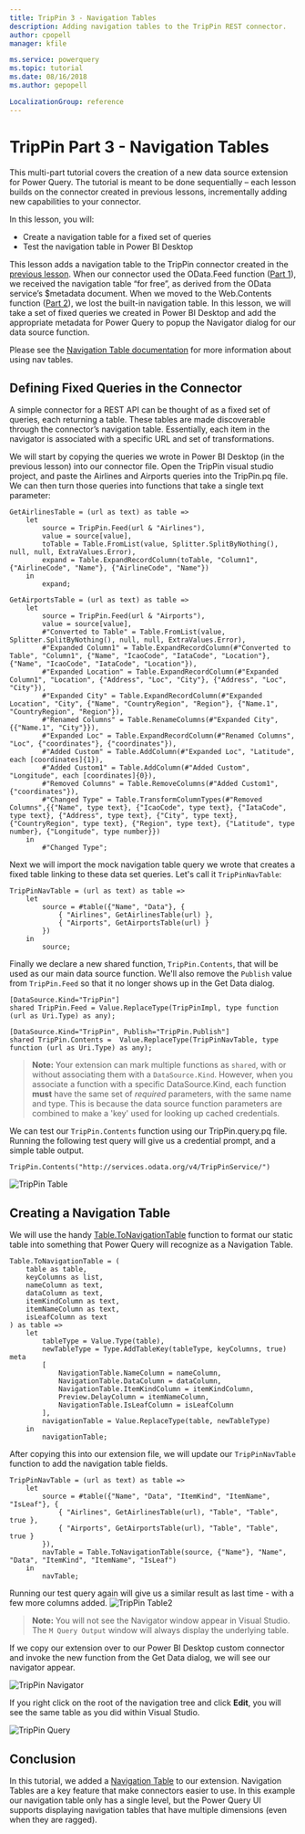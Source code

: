 ```yaml
---
title: TripPin 3 - Navigation Tables
description: Adding navigation tables to the TripPin REST connector.
author: cpopell
manager: kfile

ms.service: powerquery
ms.topic: tutorial
ms.date: 08/16/2018
ms.author: gepopell

LocalizationGroup: reference
---
```


# TripPin Part 3 - Navigation Tables

This multi-part tutorial covers the creation of a new data source extension for Power Query. The tutorial is meant to be done sequentially – each lesson builds on the connector created in previous lessons, incrementally adding new capabilities to your connector. 

In this lesson, you will:

* Create a navigation table for a fixed set of queries
* Test the navigation table in Power BI Desktop
 
This lesson adds a navigation table to the TripPin connector created in the [previous lesson](../2-Rest/README.md). When our connector used the OData.Feed function ([Part 1](../1-OData/README.md)), we received the navigation table “for free”, as derived from the OData service’s $metadata document. When we moved to the Web.Contents function ([Part 2](../2-Rest/README.md)), we lost the built-in navigation table. In this lesson, we will take a set of fixed queries we created in Power BI Desktop and add the appropriate metadata for Power Query to popup the Navigator dialog for our data source function.

Please see the [Navigation Table documentation](../../../HandlingNavigationTables.md) for more information about using nav tables. 

## Defining Fixed Queries in the Connector
A simple connector for a REST API can be thought of as a fixed set of queries, each returning a table. These tables are made discoverable through the connector’s navigation table. Essentially, each item in the navigator is associated with a specific URL and set of transformations. 

We will start by copying the queries we wrote in Power BI Desktop (in the previous lesson) into our connector file. Open the TripPin visual studio project, and paste the Airlines and Airports queries into the TripPin.pq file. We can then turn those queries into functions that take a single text parameter:

```
GetAirlinesTable = (url as text) as table =>
    let
        source = TripPin.Feed(url & "Airlines"),
        value = source[value],
        toTable = Table.FromList(value, Splitter.SplitByNothing(), null, null, ExtraValues.Error),
        expand = Table.ExpandRecordColumn(toTable, "Column1", {"AirlineCode", "Name"}, {"AirlineCode", "Name"})
    in
        expand;

GetAirportsTable = (url as text) as table =>
    let
        source = TripPin.Feed(url & "Airports"),
        value = source[value],
        #"Converted to Table" = Table.FromList(value, Splitter.SplitByNothing(), null, null, ExtraValues.Error),
        #"Expanded Column1" = Table.ExpandRecordColumn(#"Converted to Table", "Column1", {"Name", "IcaoCode", "IataCode", "Location"}, {"Name", "IcaoCode", "IataCode", "Location"}),
        #"Expanded Location" = Table.ExpandRecordColumn(#"Expanded Column1", "Location", {"Address", "Loc", "City"}, {"Address", "Loc", "City"}),
        #"Expanded City" = Table.ExpandRecordColumn(#"Expanded Location", "City", {"Name", "CountryRegion", "Region"}, {"Name.1", "CountryRegion", "Region"}),
        #"Renamed Columns" = Table.RenameColumns(#"Expanded City",{{"Name.1", "City"}}),
        #"Expanded Loc" = Table.ExpandRecordColumn(#"Renamed Columns", "Loc", {"coordinates"}, {"coordinates"}),
        #"Added Custom" = Table.AddColumn(#"Expanded Loc", "Latitude", each [coordinates]{1}),
        #"Added Custom1" = Table.AddColumn(#"Added Custom", "Longitude", each [coordinates]{0}),
        #"Removed Columns" = Table.RemoveColumns(#"Added Custom1",{"coordinates"}),
        #"Changed Type" = Table.TransformColumnTypes(#"Removed Columns",{{"Name", type text}, {"IcaoCode", type text}, {"IataCode", type text}, {"Address", type text}, {"City", type text}, {"CountryRegion", type text}, {"Region", type text}, {"Latitude", type number}, {"Longitude", type number}})
    in
        #"Changed Type";
```

Next we will import the mock navigation table query we wrote that creates a fixed table linking to these data set queries. Let's call it `TripPinNavTable`:

```
TripPinNavTable = (url as text) as table =>
    let
        source = #table({"Name", "Data"}, {
            { "Airlines", GetAirlinesTable(url) },
            { "Airports", GetAirportsTable(url) }
        })
    in
        source;
```

Finally we declare a new shared function, `TripPin.Contents`, that will be used as our main data source function. We'll also remove the `Publish` value from `TripPin.Feed` so that it no longer shows up in the Get Data dialog.

```
[DataSource.Kind="TripPin"]
shared TripPin.Feed = Value.ReplaceType(TripPinImpl, type function (url as Uri.Type) as any);

[DataSource.Kind="TripPin", Publish="TripPin.Publish"]
shared TripPin.Contents =  Value.ReplaceType(TripPinNavTable, type function (url as Uri.Type) as any);
```

> **Note:** Your extension can mark multiple functions as `shared`, with or without associating them with a `DataSource.Kind`. However, when you associate a function with a specific DataSource.Kind, each function **must** have the same set of *required* parameters, with the same name and type. This is because the data source function parameters are combined to make a 'key' used for looking up cached credentials. 

We can test our `TripPin.Contents` function using our TripPin.query.pq file. Running the following test query will give us a credential prompt, and a simple table output.

```
TripPin.Contents("http://services.odata.org/v4/TripPinService/")
```

![TripPin Table](../../../images/trippin3Table.png)

## Creating a Navigation Table
We will use the handy [Table.ToNavigationTable](../../../HandlingNavigationTables.md#tabletonavigationtable) function to format our static table into something that Power Query will recognize as a Navigation Table. 

```
Table.ToNavigationTable = (
    table as table,
    keyColumns as list,
    nameColumn as text,
    dataColumn as text,
    itemKindColumn as text,
    itemNameColumn as text,
    isLeafColumn as text
) as table =>
    let
        tableType = Value.Type(table),
        newTableType = Type.AddTableKey(tableType, keyColumns, true) meta 
        [
            NavigationTable.NameColumn = nameColumn, 
            NavigationTable.DataColumn = dataColumn,
            NavigationTable.ItemKindColumn = itemKindColumn, 
            Preview.DelayColumn = itemNameColumn, 
            NavigationTable.IsLeafColumn = isLeafColumn
        ],
        navigationTable = Value.ReplaceType(table, newTableType)
    in
        navigationTable;
```

After copying this into our extension file, we will update our `TripPinNavTable` function to add the navigation table fields.

```
TripPinNavTable = (url as text) as table =>
    let
        source = #table({"Name", "Data", "ItemKind", "ItemName", "IsLeaf"}, {
            { "Airlines", GetAirlinesTable(url), "Table", "Table", true },
            { "Airports", GetAirportsTable(url), "Table", "Table", true }
        }),
        navTable = Table.ToNavigationTable(source, {"Name"}, "Name", "Data", "ItemKind", "ItemName", "IsLeaf")
    in
        navTable;
```
Running our test query again will give us a similar result as last time - with a few more columns added.
![TripPin Table2](../../../images/trippin3Table2.png)

> **Note:** You will not see the Navigator window appear in Visual Studio. The `M Query Output` window will always display the underlying table. 

If we copy our extension over to our Power BI Desktop custom connector and invoke the new function from the Get Data dialog, we will see our navigator appear.

![TripPin Navigator](../../../images/trippin3Nav.png)

If you right click on the root of the navigation tree and click **Edit**, you will see the same table as you did within Visual Studio.

![TripPin Query](../../../images/trippin3Query.png)

## Conclusion
In this tutorial, we added a [Navigation Table](../../../HandlingNavigationTables.md) to our extension. Navigation Tables are a key feature that make connectors easier to use. In this example our navigation table only has a single level, but the Power Query UI supports displaying navigation tables that have multiple dimensions (even when they are ragged). 
